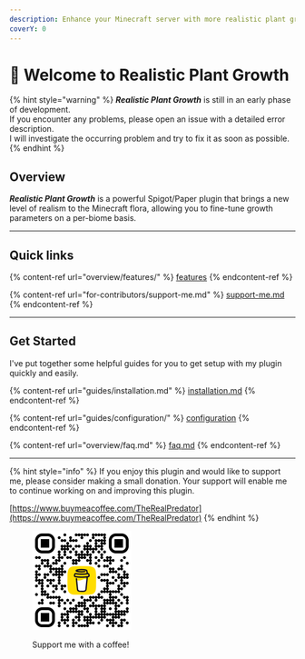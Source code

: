```yaml
---
description: Enhance your Minecraft server with more realistic plant growth!
coverY: 0
---
```


# 👋 Welcome to Realistic Plant Growth

{% hint style="warning" %}
_**Realistic Plant Growth**_ is still in an early phase of development. \
If you encounter any problems, please open an issue with a detailed error description. \
I will investigate the occurring problem and try to fix it as soon as possible.
{% endhint %}

## Overview

_**Realistic Plant Growth**_ is a powerful Spigot/Paper plugin that brings a new level of realism to the Minecraft flora, allowing you to fine-tune growth parameters on a per-biome basis.

***

## Quick links

{% content-ref url="overview/features/" %}
[features](overview/features/)
{% endcontent-ref %}

{% content-ref url="for-contributors/support-me.md" %}
[support-me.md](for-contributors/support-me.md)
{% endcontent-ref %}

***

## Get Started

I've put together some helpful guides for you to get setup with my plugin quickly and easily.

{% content-ref url="guides/installation.md" %}
[installation.md](guides/installation.md)
{% endcontent-ref %}

{% content-ref url="guides/configuration/" %}
[configuration](guides/configuration/)
{% endcontent-ref %}

{% content-ref url="overview/faq.md" %}
[faq.md](overview/faq.md)
{% endcontent-ref %}

***

{% hint style="info" %}
If you enjoy this plugin and would like to support me, please consider making a small donation. Your support will enable me to continue working on and improving this plugin.

[https://www.buymeacoffee.com/TheRealPredator](https://www.buymeacoffee.com/TheRealPredator)
{% endhint %}

<figure><img src=".gitbook/assets/BuyMeACoffee.png" alt="Donation QR-Code" width="175"><figcaption><p>Support me with a coffee!</p></figcaption></figure>
